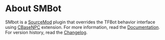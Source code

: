 # About SMBot
SMbot is a [SourceMod] plugin that overrides the TFBot behavior interface using [CBaseNPC] extension.
For more information, read the [Documentation].
For version history, read the [Changelog].

<!-- Links -->
[SourceMod]: https://www.sourcemod.net/
[CBaseNPC]: https://github.com/TF2-DMB/CBaseNPC
[Documentation]: docs/README.md
[Changelog]: docs/CHANGELOG.md
